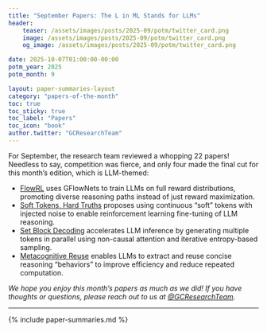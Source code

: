 ```yaml
---
title: "September Papers: The L in ML Stands for LLMs"
header:
    teaser: /assets/images/posts/2025-09/potm/twitter_card.png
    image: /assets/images/posts/2025-09/potm/twitter_card.png
    og_image: /assets/images/posts/2025-09/potm/twitter_card.png

date: 2025-10-07T01:00:00-00:00
potm_year: 2025
potm_month: 9

layout: paper-summaries-layout
category: "papers-of-the-month"
toc: true
toc_sticky: true
toc_label: "Papers"
toc_icon: "book"
author.twitter: "GCResearchTeam"
---
```


For September, the research team reviewed a whopping 22 papers! Needless to say, competition was fierce, and only four made the final cut for this month’s edition, which is LLM-themed:  

- [FlowRL](#flowrl-matching-reward-distributions-for-llm-reasoning) uses GFlowNets to train LLMs on full reward distributions, promoting diverse reasoning paths instead of just reward maximization.  
- [Soft Tokens, Hard Truths](#soft-tokens-hard-truths) proposes using continuous “soft” tokens with injected noise to enable reinforcement learning fine-tuning of LLM reasoning.  
- [Set Block Decoding](#set-block-decoding-is-a-language-model-inference-accelerator) accelerates LLM inference by generating multiple tokens in parallel using non-causal attention and iterative entropy-based sampling.  
- [Metacognitive Reuse](#metacognitive-reuse-turning-recurring-llm-reasoning-into-concise-behaviors) enables LLMs to extract and reuse concise reasoning “behaviors” to improve efficiency and reduce repeated computation.  

*We hope you enjoy this month’s papers as much as we did! If you have thoughts or questions, please reach out to us at [@GCResearchTeam](https://x.com/GCResearchTeam).*  

---

{% include paper-summaries.md %}
